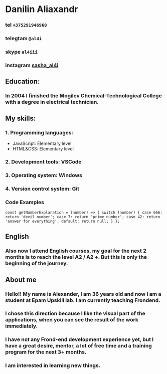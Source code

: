 # **Danilin Aliaxandr**

### **tel** `+375291946960`

### **telegtam** `@al4i`

### **skype** `al4iii`

### **instagram** [sasha_al4i](https://www.instagram.com/sasha_al4i)

## Education:

### In 2004 I finished the Mogilev Chemical-Technological College with a degree in electrical technician.

## My skills:

### 1. Programming languages:

- JavaScript: Elementary level
- HTML&CSS: Elementary level

### 2. Development tools: VSCode

### 3. Operating system: Windows

### 4. Version control system: Git

### **Code Examples**

`const getNumberExplanation = (number) => { switch (number) { case 666: return 'devil number'; case 7: return 'prime number'; case 42: return 'answer for everything'; default: return null; } };`

## English

### Also now I attend English courses, my goal for the next 2 months is to reach the level A2 / A2 +. But this is only the beginning of the journey.<br>

## About me

### Hello!! My name is Alexander, I am 36 years old and now I am a student at Epam Upskill lab. I am currently teaching Frondend.

### I chose this direction because I like the visual part of the applications, when you can see the result of the work immediately.

### I have not any Frond-end development experience yet, but I have a great desire, mentor, a lot of free time and a training program for the next 3+ months.

### I am interested in learning new things.
